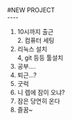 
#NEW PROJECT
<br>----<br>
1. 10시까지 출근
<br>2. 컴퓨터 세팅<br>
3. 리눅스 설치<br>
4, git 등등 툴설치<br>
5. 공부....<br>
6. 퇴근...?
7. 굿럭
8. 니 렙에 잠이 오냐?
9. 잠은 당연히 온다
10. 즐꿈~

